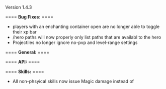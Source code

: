 Version 1.4.3

==== **Bug Fixes:** ====

* players with an enchanting container open are no longer able to toggle their xp bar
* /hero paths will now properly only list paths that are availabl to the hero
* Projectiles no longer ignore no-pvp and level-range settings

==== **General:** ====


==== **API:** ====


==== **Skills:** ====

* All non-phsyical skills now issue Magic damage instead of 